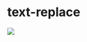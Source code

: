 # text-replace

[![](https://travis-ci.org/chris-martin/text-replace.svg)](https://travis-ci.org/chris-martin/text-replace)
